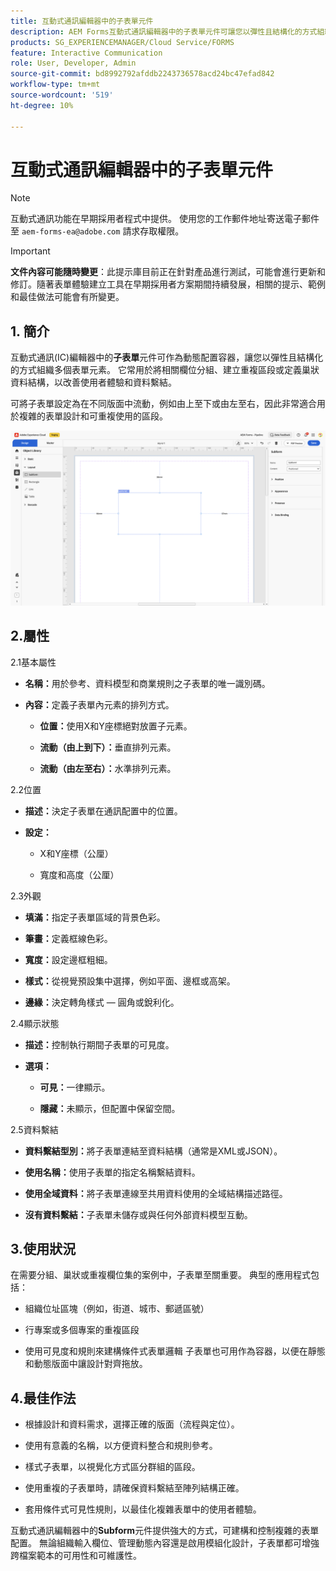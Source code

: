 ```yaml
---
title: 互動式通訊編輯器中的子表單元件
description: AEM Forms互動式通訊編輯器中的子表單元件可讓您以彈性且結構化的方式組織多個表單元素。
products: SG_EXPERIENCEMANAGER/Cloud Service/FORMS
feature: Interactive Communication
role: User, Developer, Admin
source-git-commit: bd8992792afddb2243736578acd24bc47efad842
workflow-type: tm+mt
source-wordcount: '519'
ht-degree: 10%

---
```



# 互動式通訊編輯器中的子表單元件

>[!NOTE]
>
> 互動式通訊功能在早期採用者程式中提供。 使用您的工作郵件地址寄送電子郵件至 `aem-forms-ea@adobe.com` 請求存取權限。

>[!IMPORTANT]
>
> **文件內容可能隨時變更**：此提示庫目前正在針對產品進行測試，可能會進行更新和修訂。隨著表單體驗建立工具在早期採用者方案期間持續發展，相關的提示、範例和最佳做法可能會有所變更。

## &#x200B;1. 簡介

互動式通訊(IC)編輯器中的&#x200B;**子表單**&#x200B;元件可作為動態配置容器，讓您以彈性且結構化的方式組織多個表單元素。 它常用於將相關欄位分組、建立重複區段或定義巢狀資料結構，以改善使用者體驗和資料繫結。

可將子表單設定為在不同版面中流動，例如由上至下或由左至右，因此非常適合用於複雜的表單設計和可重複使用的區段。

![尋找IC檔案](/help/forms/interactive-communication/assets/subform.png)

## 2.屬性

2.1基本屬性

- **名稱：**&#x200B;用於參考、資料模型和商業規則之子表單的唯一識別碼。

- **內容：**&#x200B;定義子表單內元素的排列方式。

   - **位置：**&#x200B;使用X和Y座標絕對放置子元素。

   - **流動（由上到下）：**&#x200B;垂直排列元素。

   - **流動（由左至右）：**&#x200B;水準排列元素。

2.2位置

- **描述：**&#x200B;決定子表單在通訊配置中的位置。

- **設定：**

   - X和Y座標（公厘）

   - 寬度和高度（公厘）

2.3外觀

- **填滿：**&#x200B;指定子表單區域的背景色彩。

- **筆畫：**&#x200B;定義框線色彩。

- **寬度：**&#x200B;設定邊框粗細。

- **樣式：**&#x200B;從視覺預設集中選擇，例如平面、邊框或高架。

- **邊緣：**&#x200B;決定轉角樣式 — 圓角或銳利化。

2.4顯示狀態

- **描述：**&#x200B;控制執行期間子表單的可見度。

- **選項：**

   - **可見：**&#x200B;一律顯示。

   - **隱藏：**&#x200B;未顯示，但配置中保留空間。

2.5資料繫結

- **資料繫結型別：**&#x200B;將子表單連結至資料結構（通常是XML或JSON）。

- **使用名稱：**&#x200B;使用子表單的指定名稱繫結資料。

- **使用全域資料：**&#x200B;將子表單連線至共用資料使用的全域結構描述路徑。

- **沒有資料繫結：**&#x200B;子表單未儲存或與任何外部資料模型互動。

## 3.使用狀況

在需要分組、巢狀或重複欄位集的案例中，子表單至關重要。 典型的應用程式包括：

- 組織位址區塊（例如，街道、城市、郵遞區號）

- 行專案或多個專案的重複區段

- 使用可見度和規則來建構條件式表單邏輯
子表單也可用作為容器，以便在靜態和動態版面中讓設計對齊拖放。

## 4.最佳作法

- 根據設計和資料需求，選擇正確的版面（流程與定位）。

- 使用有意義的名稱，以方便資料整合和規則參考。

- 樣式子表單，以視覺化方式區分群組的區段。

- 使用重複的子表單時，請確保資料繫結至陣列結構正確。

- 套用條件式可見性規則，以最佳化複雜表單中的使用者體驗。

互動式通訊編輯器中的&#x200B;**Subform**&#x200B;元件提供強大的方式，可建構和控制複雜的表單配置。 無論組織輸入欄位、管理動態內容還是啟用模組化設計，子表單都可增強跨檔案範本的可用性和可維護性。


